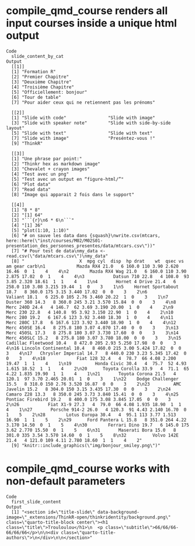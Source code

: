 # compile_qmd_course renders all input courses inside a unique html output

    Code
      slide_content_by_cat
    Output
      [[1]]
      [1] "Formation R"                                      
      [2] "Premier Chapitre"                                 
      [3] "Deuxième Chapitre"                                
      [4] "Troisième Chapitre"                               
      [5] "Officiellement: bonjour"                          
      [6] "Tour de table"                                    
      [7] "Pour aider ceux qui ne retiennent pas les prénoms"
      
      [[2]]
      [1] "Slide with code"                "Slide with image"              
      [3] "Slide with speaker note"        "Slide with side-by-side layout"
      [5] "Slide with text"                "Slide with text"               
      [7] "Slide with image"               "Preséntez-vous !"              
      [9] "ThinkR"                        
      
      [[3]]
      [1] "Une phrase par point:"                    
      [2] "Thinkr hex as markdown image"             
      [3] "Chevalet + crayon images"                 
      [4] "Test avec un png"                         
      [5] "Test avec un output en “figure-html/”"    
      [6] "Plot data"                                
      [7] "Read data"                                
      [8] "Image qui apparait 2 fois dans le support"
      
      [[4]]
      [1] "8 * 8"                                                                                                                                                                                                                                                                                                                                                                                                                                                                                                                                                                                                                                                                                                                                                                                                                                                                                                                                                                                                                                                                                                                                                                                                                                                                                                                                                                                                                                                                                                                                                                                                                                                                                                                                                                                                                                                                                                                                                                                                                                                                                                                                                                                                                                                                                                                                                                                                                                                                                                                                                                                                     
      [2] "[1] 64"                                                                                                                                                                                                                                                                                                                                                                                                                                                                                                                                                                                                                                                                                                                                                                                                                                                                                                                                                                                                                                                                                                                                                                                                                                                                                                                                                                                                                                                                                                                                                                                                                                                                                                                                                                                                                                                                                                                                                                                                                                                                                                                                                                                                                                                                                                                                                                                                                                                                                                                                                                                                    
      [3] "```{r}\n6 * 6\n```"                                                                                                                                                                                                                                                                                                                                                                                                                                                                                                                                                                                                                                                                                                                                                                                                                                                                                                                                                                                                                                                                                                                                                                                                                                                                                                                                                                                                                                                                                                                                                                                                                                                                                                                                                                                                                                                                                                                                                                                                                                                                                                                                                                                                                                                                                                                                                                                                                                                                                                                                                                                        
      [4] "[1] 36"                                                                                                                                                                                                                                                                                                                                                                                                                                                                                                                                                                                                                                                                                                                                                                                                                                                                                                                                                                                                                                                                                                                                                                                                                                                                                                                                                                                                                                                                                                                                                                                                                                                                                                                                                                                                                                                                                                                                                                                                                                                                                                                                                                                                                                                                                                                                                                                                                                                                                                                                                                                                    
      [5] "plot(1:10, 1:10)"                                                                                                                                                                                                                                                                                                                                                                                                                                                                                                                                                                                                                                                                                                                                                                                                                                                                                                                                                                                                                                                                                                                                                                                                                                                                                                                                                                                                                                                                                                                                                                                                                                                                                                                                                                                                                                                                                                                                                                                                                                                                                                                                                                                                                                                                                                                                                                                                                                                                                                                                                                                          
      [6] "# on sauve les data dans {squash}\nwrite.csv(mtcars, here::here(\"inst/courses/M02/M02S01-presentation_des_personnes_presentes/data/mtcars.csv\"))"                                                                                                                                                                                                                                                                                                                                                                                                                                                                                                                                                                                                                                                                                                                                                                                                                                                                                                                                                                                                                                                                                                                                                                                                                                                                                                                                                                                                                                                                                                                                                                                                                                                                                                                                                                                                                                                                                                                                                                                                                                                                                                                                                                                                                                                                                                                                                                                                                                                        
      [7] "# Pour test de data\nmy_data <- read.csv(\"data/mtcars.csv\")\nmy_data"                                                                                                                                                                                                                                                                                                                                                                                                                                                                                                                                                                                                                                                                                                                                                                                                                                                                                                                                                                                                                                                                                                                                                                                                                                                                                                                                                                                                                                                                                                                                                                                                                                                                                                                                                                                                                                                                                                                                                                                                                                                                                                                                                                                                                                                                                                                                                                                                                                                                                                                                    
      [8] "                     X  mpg cyl  disp  hp drat    wt  qsec vs am gear carb\n1            Mazda RX4 21.0   6 160.0 110 3.90 2.620 16.46  0  1    4    4\n2        Mazda RX4 Wag 21.0   6 160.0 110 3.90 2.875 17.02  0  1    4    4\n3           Datsun 710 22.8   4 108.0  93 3.85 2.320 18.61  1  1    4    1\n4       Hornet 4 Drive 21.4   6 258.0 110 3.08 3.215 19.44  1  0    3    1\n5    Hornet Sportabout 18.7   8 360.0 175 3.15 3.440 17.02  0  0    3    2\n6              Valiant 18.1   6 225.0 105 2.76 3.460 20.22  1  0    3    1\n7           Duster 360 14.3   8 360.0 245 3.21 3.570 15.84  0  0    3    4\n8            Merc 240D 24.4   4 146.7  62 3.69 3.190 20.00  1  0    4    2\n9             Merc 230 22.8   4 140.8  95 3.92 3.150 22.90  1  0    4    2\n10            Merc 280 19.2   6 167.6 123 3.92 3.440 18.30  1  0    4    4\n11           Merc 280C 17.8   6 167.6 123 3.92 3.440 18.90  1  0    4    4\n12          Merc 450SE 16.4   8 275.8 180 3.07 4.070 17.40  0  0    3    3\n13          Merc 450SL 17.3   8 275.8 180 3.07 3.730 17.60  0  0    3    3\n14         Merc 450SLC 15.2   8 275.8 180 3.07 3.780 18.00  0  0    3    3\n15  Cadillac Fleetwood 10.4   8 472.0 205 2.93 5.250 17.98  0  0    3    4\n16 Lincoln Continental 10.4   8 460.0 215 3.00 5.424 17.82  0  0    3    4\n17   Chrysler Imperial 14.7   8 440.0 230 3.23 5.345 17.42  0  0    3    4\n18            Fiat 128 32.4   4  78.7  66 4.08 2.200 19.47  1  1    4    1\n19         Honda Civic 30.4   4  75.7  52 4.93 1.615 18.52  1  1    4    2\n20      Toyota Corolla 33.9   4  71.1  65 4.22 1.835 19.90  1  1    4    1\n21       Toyota Corona 21.5   4 120.1  97 3.70 2.465 20.01  1  0    3    1\n22    Dodge Challenger 15.5   8 318.0 150 2.76 3.520 16.87  0  0    3    2\n23         AMC Javelin 15.2   8 304.0 150 3.15 3.435 17.30  0  0    3    2\n24          Camaro Z28 13.3   8 350.0 245 3.73 3.840 15.41  0  0    3    4\n25    Pontiac Firebird 19.2   8 400.0 175 3.08 3.845 17.05  0  0    3    2\n26           Fiat X1-9 27.3   4  79.0  66 4.08 1.935 18.90  1  1    4    1\n27       Porsche 914-2 26.0   4 120.3  91 4.43 2.140 16.70  0  1    5    2\n28        Lotus Europa 30.4   4  95.1 113 3.77 1.513 16.90  1  1    5    2\n29      Ford Pantera L 15.8   8 351.0 264 4.22 3.170 14.50  0  1    5    4\n30        Ferrari Dino 19.7   6 145.0 175 3.62 2.770 15.50  0  1    5    6\n31       Maserati Bora 15.0   8 301.0 335 3.54 3.570 14.60  0  1    5    8\n32          Volvo 142E 21.4   4 121.0 109 4.11 2.780 18.60  1  1    4    2"
      [9] "knitr::include_graphics(\"img/bonjour_smiley.png\")"                                                                                                                                                                                                                                                                                                                                                                                                                                                                                                                                                                                                                                                                                                                                                                                                                                                                                                                                                                                                                                                                                                                                                                                                                                                                                                                                                                                                                                                                                                                                                                                                                                                                                                                                                                                                                                                                                                                                                                                                                                                                                                                                                                                                                                                                                                                                                                                                                                                                                                                                                       
      

# compile_qmd_course works with non-default parameters

    Code
      first_slide_content
    Output
      [1] "<section id=\"title-slide\" data-background-image=\"_extensions/ThinkR-open/thinkridentity/background.png\" class=\"quarto-title-block center\"><h1 class=\"title\">Trouloulou</h1>\n  <p class=\"subtitle\">66/66/66-66/66/66</p>\n\n<div class=\"quarto-title-authors\">\n</div>\n\n</section>"

